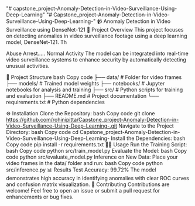 "# capstone_project-Anomaly-Detection-in-Video-Surveillance-Using-Deep-Learning" 
"# Capstone_project-Anomaly-Detection-in-Video-Surveillance-Using-Deep-Learning-" 
📹 Anomaly Detection in Video Surveillance using DenseNet-121
🚀 Project Overview
This project focuses on detecting anomalies in video surveillance footage using a deep learning model, DenseNet-121. Th

Abuse
Arrest.....
Normal Activity
The model can be integrated into real-time video surveillance systems to enhance security by automatically detecting unusual activities.



📁 Project Structure
bash
Copy code
├── data/                # Folder for video frames
├── models/              # Trained model weights
├── notebooks/           # Jupyter notebooks for analysis and training
├── src/                 # Python scripts for training and evaluation
├── README.md            # Project documentation
└── requirements.txt     # Python dependencies





⚙️ Installation
Clone the Repository:
bash
Copy code
git clone https://github.com/rohinipitta/Capstone_project-Anomaly-Detection-in-Video-Surveillance-Using-Deep-Learning-.git
Navigate to the Project Directory:
bash
Copy code
cd Capstone_project-Anomaly-Detection-in-Video-Surveillance-Using-Deep-Learning-
Install the Dependencies:
bash
Copy code
pip install -r requirements.txt
🏃‍♂️ Usage
Run the Training Script:
bash
Copy code
python src/train_model.py
Evaluate the Model:
bash
Copy code
python src/evaluate_model.py
Inference on New Data: Place your video frames in the data/ folder and run:
bash
Copy code
python src/inference.py
📊 Results
Test Accuracy: 99.72%
The model demonstrates high accuracy in identifying anomalies with clear ROC curves and confusion matrix visualization.
🤝 Contributing
Contributions are welcome! Feel free to open an issue or submit a pull request for enhancements or bug fixes.
